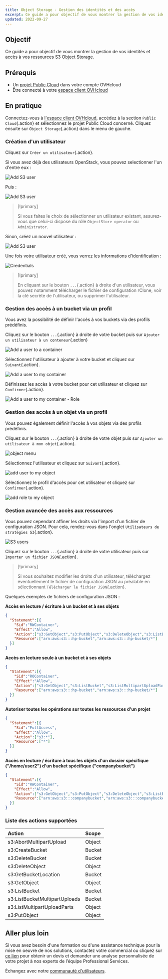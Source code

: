 ```yaml
---
title: Object Storage - Gestion des identités et des accès
excerpt: Ce guide a pour objectif de vous montrer la gestion de vos identités et accès à vos ressources S3 Object Storage
updated: 2022-09-27
---
```


## Objectif

Ce guide a pour objectif de vous montrer la gestion de vos identités et accès à vos ressources S3 Object Storage.

## Prérequis

- Un [projet Public Cloud](https://www.ovhcloud.com/fr/public-cloud/) dans votre compte OVHcloud
- Être connecté à votre [espace client OVHcloud](https://www.ovh.com/auth/?action=gotomanager&from=https://www.ovh.com/fr/&ovhSubsidiary=fr)

## En pratique

Connectez-vous à [l'espace client OVHcloud](https://www.ovh.com/auth/?action=gotomanager&from=https://www.ovh.com/fr/&ovhSubsidiary=fr), accédez à la section `Public Cloud`{.action} et sélectionnez le projet Public Cloud concerné. Cliquez ensuite sur `Object Storage`{.action} dans le menu de gauche.

### Création d'un utilisateur

Cliquez sur `Créer un utilisateur`{.action}.

Si vous avez déjà des utilisateurs OpenStack, vous pouvez selectionner l'un d'entre eux :

![Add S3 user](images/highperf-identity-and-access-management-20220928085304931.png)

Puis :

![Add S3 user](images/highperf-identity-and-access-management-2022092808554688.png)

> [!primary]
>
> Si vous faites le choix de sélectionner un utilisateur existant, assurez-vous que celui-ci dispose du rôle `ObjectStore operator` ou `Administrator`.
>

Sinon, créez un nouvel utilisateur :

![Add S3 user](images/highperf-identity-and-access-management-20220928085501719.png)

Une fois votre utilisateur créé, vous verrez les informations d'identification :

![Credentials](images/highperf-identity-and-access-management-20220928085714656.png)

> [!primary]
>
> En cliquant sur le bouton `...`{.action} à droite d'un utilisateur, vous pouvez notamment télécharger le fichier de configuration rClone, voir la clé secrète de l'utilisateur, ou supprimer l'utilisateur.
>

### Gestion des accès à un bucket via un profil

Vous avez la possibilité de définir l'accès à vos buckets via des profils prédéfinis.

Cliquez sur le bouton `...`{.action} à droite de votre bucket puis sur `Ajouter un utilisateur à un conteneur`{.action}

![Add a user to a container](images/highperf-identity-and-access-management-20220928090844174.png)

Sélectionnez l'utilisateur à ajouter à votre bucket et cliquez sur `Suivant`{.action}.

![Add a user to my container](images/highperf-identity-and-access-management-20220928083641625.png)

Définissez les accès à votre bucket pour cet utilisateur et cliquez sur `Confirmer`{.action}.

![Add a user to my container - Role](images/highperf-identity-and-access-management-20220928083800300.png)

### Gestion des accès à un objet via un profil

Vous pouvez également définir l'accès à vos objets via des profils prédéfinis.

Cliquez sur le bouton `...`{.action} à droite de votre objet puis sur `Ajouter un utilisateur à mon objet`{.action}.

![object menu](images/highperf-identity-and-access-management-20220928084137918.png)

Sélectionnez l'utilisateur et cliquez sur `Suivant`{.action}.

![add user to my object](images/highperf-identity-and-access-management-20220928084222940.png)

Sélectionnez le profil d'accès pour cet utilisateur et cliquez sur `Confirmer`{.action}.

![add role to my object](images/highperf-identity-and-access-management-20220928084308265.png)

### Gestion avancée des accès aux ressources

Vous pouvez cependant affiner les droits via l'import d'un fichier de configuration JSON. Pour cela, rendez-vous dans l'onglet `Utilisateurs de stratégies S3`{.action}.

![S3 users](images/highperf-identity-and-access-management-20220928084435242.png)

Cliquez sur le bouton  `...`{.action} à droite de votre utilisateur puis sur `Importer un fichier JSON`{.action}.

> [!primary]
>
> Si vous souhaitez modifier les droits d'un utilisateur, téléchargez éventuellement le fichier de configuration JSON au préalable en sélectionnant `Télécharger le fichier JSON`{.action}.
>

Quelques exemples de fichiers de configuration JSON :

**Accès en lecture / écriture à un bucket et à ses objets**

```json
{
  "Statement":[{
    "Sid":"RWContainer",
    "Effect":"Allow",
    "Action":["s3:GetObject","s3:PutObject","s3:DeleteObject","s3:ListBucket","s3:ListMultipartUploadParts","s3:ListBucketMultipartUploads","s3:AbortMultipartUpload","s3:GetBucketLocation"],
    "Resource":["arn:aws:s3:::hp-bucket","arn:aws:s3:::hp-bucket/*"]
  }]
}
```

**Accès en lecture seule à un bucket et à ses objets**

```json
{
  "Statement":[{
    "Sid":"ROContainer",
    "Effect":"Allow",
    "Action":["s3:GetObject","s3:ListBucket","s3:ListMultipartUploadParts","s3:ListBucketMultipartUploads"],
    "Resource":["arn:aws:s3:::hp-bucket","arn:aws:s3:::hp-bucket/*"]
  }]
}
```

**Autoriser toutes les opérations sur toutes les ressources d'un projet**

```json
{
  "Statement":[{
    "Sid":"FullAccess",
    "Effect":"Allow",
    "Action":["s3:*"],
    "Resource":["*"]
  }]
}
```

**Accès en lecture / écriture à tous les objets d'un dossier spécifique ("/home/user2") d'un bucket spécifique ("companybucket")**

```json
{
  "Statement":[{
    "Sid":"RWContainer",
    "Effect":"Allow",
    "Action":["s3:GetObject","s3:PutObject","s3:DeleteObject","s3:ListBucket","s3:ListMultipartUploadParts","s3:ListBucketMultipartUploads","s3:AbortMultipartUpload","s3:GetBucketLocation"],
    "Resource":["arn:aws:s3:::companybucket","arn:aws:s3:::companybucket/home/user2/*"]
  }]
}
```

### Liste des actions supportées

| Action  | Scope  |
|:--|:--|
| s3:AbortMultipartUpload | Object |
| s3:CreateBucket | Bucket |
| s3:DeleteBucket | Bucket |
| s3:DeleteObject | Object |
| s3:GetBucketLocation | Bucket |
| s3:GetObject | Object |
| s3:ListBucket | Bucket |
| s3:ListBucketMultipartUploads | Bucket |
| s3:ListMultipartUploadParts | Object |
| s3:PutObject | Object |

## Aller plus loin

Si vous avez besoin d'une formation ou d'une assistance technique pour la mise en oeuvre de nos solutions, contactez votre commercial ou cliquez sur [ce lien](https://www.ovhcloud.com/fr/professional-services/) pour obtenir un devis et demander une analyse personnalisée de votre projet à nos experts de l’équipe Professional Services.

Échangez avec notre [communauté d'utilisateurs](/links/community).
